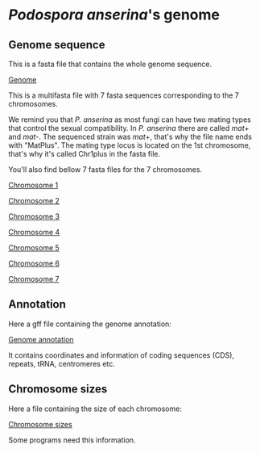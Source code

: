 # *Podospora anserina*'s genome

## Genome sequence



This is a fasta file that contains the whole genome sequence.

[Genome](genome_podo/genomePodoMatPlus.fasta)

This is a multifasta file with 7 fasta sequences corresponding to the 7 chromosomes.

We remind you that *P. anserina* as most fungi can have two mating types that control the sexual compatibility. In *P. anserina* there are called *mat*+ and *mat*-.
The sequenced strain was *mat*+, that's why the file name ends with "MatPlus".
The mating type locus is located on the 1st chromosome, that's why it's called Chr1plus in the fasta file.

You'll also find bellow 7 fasta files for the 7 chromosomes.

[Chromosome 1](genome_podo/chrm1plus.fasta)

[Chromosome 2](genome_podo/chrm2.fasta)

[Chromosome 3](genome_podo/chrm3.fasta)

[Chromosome 4](genome_podo/chrm4.fasta)

[Chromosome 5](genome_podo/chrm5.fasta)

[Chromosome 6](genome_podo/chrm6.fasta)

[Chromosome 7](genome_podo/chrm7.fasta)


## Annotation

Here a gff file containing the genome annotation:

[Genome annotation](genome_podo/Annotation_MatPlus_v3.gff)


It contains coordinates and information of coding sequences (CDS), repeats, tRNA, centromeres etc.


## Chromosome sizes

Here a file containing the size of each chromosome:

[Chromosome sizes](genome_podo/Chr_size.txt)


Some programs need this information.
